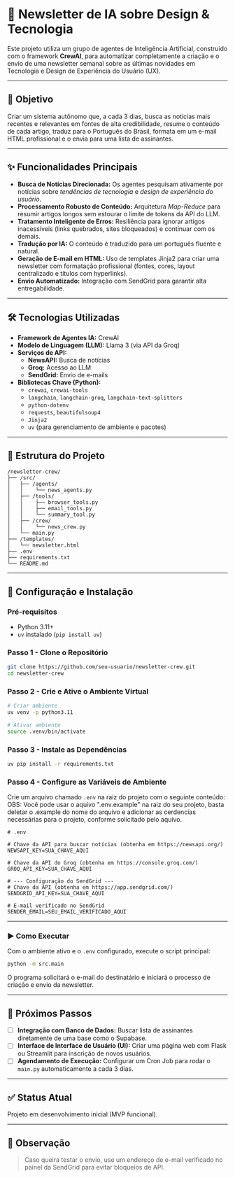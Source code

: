 
# 📩 Newsletter de IA sobre Design & Tecnologia

Este projeto utiliza um grupo de agentes de Inteligência Artificial, construído com o framework **CrewAI**, para automatizar completamente a criação e o envio de uma newsletter semanal sobre as últimas novidades em Tecnologia e Design de Experiência do Usuário (UX).

---

## 🎯 Objetivo

Criar um sistema autônomo que, a cada 3 dias, busca as notícias mais recentes e relevantes em fontes de alta credibilidade, resume o conteúdo de cada artigo, traduz para o Português do Brasil, formata em um e-mail HTML profissional e o envia para uma lista de assinantes.

---

## ✨ Funcionalidades Principais

- **Busca de Notícias Direcionada:** Os agentes pesquisam ativamente por notícias sobre _tendências de tecnologia_ e _design de experiência do usuário_.
- **Processamento Robusto de Conteúdo:** Arquitetura _Map-Reduce_ para resumir artigos longos sem estourar o limite de tokens da API do LLM.
- **Tratamento Inteligente de Erros:** Resiliência para ignorar artigos inacessíveis (links quebrados, sites bloqueados) e continuar com os demais.
- **Tradução por IA:** O conteúdo é traduzido para um português fluente e natural.
- **Geração de E-mail em HTML:** Uso de templates Jinja2 para criar uma newsletter com formatação profissional (fontes, cores, layout centralizado e títulos com hyperlinks).
- **Envio Automatizado:** Integração com SendGrid para garantir alta entregabilidade.

---

## 🛠️ Tecnologias Utilizadas

- **Framework de Agentes IA:** CrewAI
- **Modelo de Linguagem (LLM):** Llama 3 (via API da Groq)
- **Serviços de API:**
  - **NewsAPI:** Busca de notícias
  - **Groq:** Acesso ao LLM
  - **SendGrid:** Envio de e-mails
- **Bibliotecas Chave (Python):**
  - `crewai`, `crewai-tools`
  - `langchain`, `langchain-groq`, `langchain-text-splitters`
  - `python-dotenv`
  - `requests`, `beautifulsoup4`
  - `Jinja2`
  - `uv` (para gerenciamento de ambiente e pacotes)

---

## 📂 Estrutura do Projeto

```
/newsletter-crew/
├── /src/
│   ├── /agents/
│   │    └── news_agents.py
│   ├── /tools/
│   │    ├── browser_tools.py
│   │    ├── email_tools.py
│   │    └── summary_tool.py
│   ├── /crew/
│   │    └── news_crew.py
│   └── main.py
├── /templates/
│   └── newsletter.html
├── .env
├── requirements.txt
└── README.md
```

---

## 🚀 Configuração e Instalação

### Pré-requisitos

- Python 3.11+
- `uv` instalado (`pip install uv`)

### Passo 1 - Clone o Repositório

```bash
git clone https://github.com/seu-usuario/newsletter-crew.git
cd newsletter-crew
```

### Passo 2 - Crie e Ative o Ambiente Virtual

```bash
# Criar ambiente
uv venv -p python3.11

# Ativar ambiente
source .venv/bin/activate
```

### Passo 3 - Instale as Dependências

```bash
uv pip install -r requirements.txt
```

### Passo 4 - Configure as Variáveis de Ambiente

Crie um arquivo chamado `.env` na raiz do projeto com o seguinte conteúdo:
OBS: Você pode usar o aquivo ".env.example" na raiz do seu projeto, basta deletar o .example do nome do arquivo e adicionar as cerdencias necessárias para o projeto, conforme solicitado pelo aquivo.

```
# .env

# Chave da API para buscar notícias (obtenha em https://newsapi.org/)
NEWSAPI_KEY=SUA_CHAVE_AQUI

# Chave da API do Groq (obtenha em https://console.groq.com/)
GROQ_API_KEY=SUA_CHAVE_AQUI

# --- Configuração do SendGrid ---
# Chave da API (obtenha em https://app.sendgrid.com/)
SENDGRID_API_KEY=SUA_CHAVE_AQUI

# E-mail verificado no SendGrid
SENDER_EMAIL=SEU_EMAIL_VERIFICADO_AQUI
```

---

### ▶️ Como Executar

Com o ambiente ativo e o `.env` configurado, execute o script principal:

```bash
python -m src.main
```

O programa solicitará o e-mail do destinatário e iniciará o processo de criação e envio da newsletter.

---

## 🔮 Próximos Passos

- [ ] **Integração com Banco de Dados:** Buscar lista de assinantes diretamente de uma base como o Supabase.
- [ ] **Interface de Interface de Usuário (UI):** Criar uma página web com Flask ou Streamlit para inscrição de novos usuários.
- [ ] **Agendamento de Execução:** Configurar um Cron Job para rodar o `main.py` automaticamente a cada 3 dias.

---

## ✅ Status Atual

Projeto em desenvolvimento inicial (MVP funcional).

---

## 📌 Observação

> Caso queira testar o envio, use um endereço de e-mail verificado no painel da SendGrid para evitar bloqueios de API.
